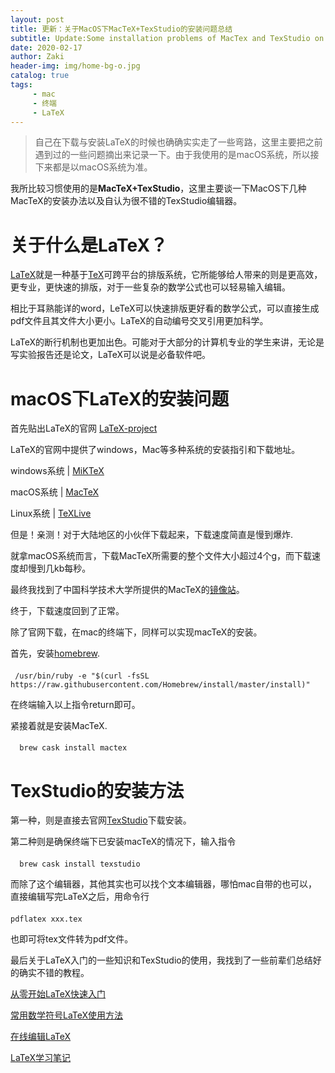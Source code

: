 ```yaml
---
layout: post
title: 更新：关于MacOS下MacTeX+TexStudio的安装问题总结
subtitle: Update:Some installation problems of MacTex and TexStudio on MacOS
date: 2020-02-17
author: Zaki
header-img: img/home-bg-o.jpg
catalog: true
tags:
     - mac
     - 终端
     - LaTeX
---
```





>自己在下载与安装LaTeX的时候也确确实实走了一些弯路，这里主要把之前遇到过的一些问题摘出来记录一下。由于我使用的是macOS系统，所以接下来都是以macOS系统为准。



我所比较习惯使用的是<strong>MacTeX+TexStudio</strong>，这里主要谈一下MacOS下几种MacTeX的安装办法以及自认为很不错的TexStudio编辑器。




# 关于什么是LaTeX？


<a href="https://www.latex-project.org/about/">LaTeX</a>就是一种基于<a href="https://tex.stackexchange.com/">TeX</a>可跨平台的排版系统，它所能够给人带来的则是更高效，更专业，更快速的排版，对于一些复杂的数学公式也可以轻易输入编辑。

相比于耳熟能详的word，LeTeX可以快速排版更好看的数学公式，可以直接生成pdf文件且其文件大小更小。LaTeX的自动编号交叉引用更加科学。

LaTeX的断行机制也更加出色。可能对于大部分的计算机专业的学生来讲，无论是写实验报告还是论文，LaTeX可以说是必备软件吧。



# macOS下LaTeX的安装问题



首先贴出LaTeX的官网 <a href="https://www.latex-project.org">LaTeX-project</a>

LaTeX的官网中提供了windows，Mac等多种系统的安装指引和下载地址。
 
 windows系统 | <a href="https://miktex.org">MiKTeX</a>
 
 macOS系统 | <a href="http://www.tug.org/mactex/">MacTeX</a>
 
 Linux系统 | <a href="https://www.tug.org/texlive/">TeXLive</a>
 
 但是！亲测！对于大陆地区的小伙伴下载起来，下载速度简直是慢到爆炸.
 
 就拿macOS系统而言，下载MacTeX所需要的整个文件大小超过4个g，而下载速度却慢到几kb每秒。
 
 最终我找到了中国科学技术大学所提供的MacTeX的<a href="https://mirrors.ustc.edu.cn/CTAN/systems/mac/mactex/MacTeX.pkg">镜像站</a>。
 
 终于，下载速度回到了正常。
 
 
 除了官网下载，在mac的终端下，同样可以实现macTeX的安装。
 
 首先，安装<a href="https://brew.sh">homebrew</a>.
 
 #### 
   
     /usr/bin/ruby -e "$(curl -fsSL https://raw.githubusercontent.com/Homebrew/install/master/install)"
 
 在终端输入以上指令return即可。
 
 紧接着就是安装MacTeX.
 
 #### 
 
      brew cask install mactex
      
 
 # TexStudio的安装方法
 
 
 
 第一种，则是直接去官网<a href="http://texstudio.sourceforge.net">TexStudio</a>下载安装。
 
 
 第二种则是确保终端下已安装macTeX的情况下，输入指令
 
 ####
 
      brew cask install texstudio
      
      
而除了这个编辑器，其他其实也可以找个文本编辑器，哪怕mac自带的也可以，直接编辑写完LaTeX之后，用命令行

####  

    pdflatex xxx.tex
 
 也即可将tex文件转为pdf文件。
 
 
 最后关于LaTeX入门的一些知识和TexStudio的使用，我找到了一些前辈们总结好的确实不错的教程。
 
  <a href="http://liuchengxu.org/blog-cn/posts/quick-latex/">从零开始LaTeX快速入门</a>
 
  <a href="http://mohu.org/info/symbols/symbols.htm">常用数学符号LaTeX使用方法</a>
  
  <a href="https://link.zhihu.com/?target=https%3A//www.overleaf.com/">在线编辑LaTeX</a>
  
  <a href="https://www.cnblogs.com/zyg123/category/1415008.html">LaTeX学习笔记</a>
   
   
 
 
 


